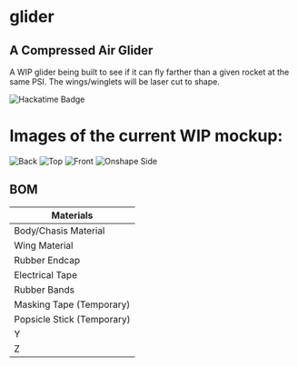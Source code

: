 # glider
## A Compressed Air Glider

A WIP glider being built to see if it can fly farther than a given rocket at the same PSI. The wings/winglets will be laser cut to shape.

![Hackatime Badge](https://hackatime-badge.hackclub.com/U0824G9PTFE/Glider/?label=Time%20In%20OnShape)

# Images of the current WIP mockup:
![Back](https://hc-cdn.hel1.your-objectstorage.com/s/v3/b02c6fb865ef347819d817e5773bcc85ccab8325_screenshot_2025-05-28_at_7.07.40___pm.png)
![Top](https://hc-cdn.hel1.your-objectstorage.com/s/v3/cf78e5206dd96d83b58f888feddd82586e993420_screenshot_2025-05-28_at_7.08.11___pm.png)
![Front](https://hc-cdn.hel1.your-objectstorage.com/s/v3/7f924b7806fac67c91e0e0bfaaeef873c57c2438_screenshot_2025-05-28_at_7.08.35___pm.png)
![Onshape Side](https://hc-cdn.hel1.your-objectstorage.com/s/v3/b19c6dd1ad28662e1c7ccc3b8166d80ffb3e2c04_screenshot_2025-05-28_at_7.09.10___pm.png)

## BOM
| Materials |
| -------- |
| Body/Chasis Material |
| Wing Material |
| Rubber Endcap |
| Electrical Tape |
| Rubber Bands |
| Masking Tape (Temporary) |
| Popsicle Stick (Temporary) |
| Y |
| Z |
